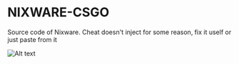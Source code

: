 # NIXWARE-CSGO
Source code of Nixware. Cheat doesn't inject for some reason, fix it uself or just paste from it

![Alt text](https://i.imgur.com/UPSuFq2.png "Nixware csgo")
